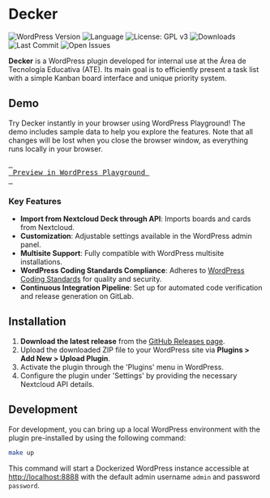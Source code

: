 # Decker

![WordPress Version](https://img.shields.io/badge/WordPress-6.1-blue)
![Language](https://img.shields.io/badge/Language-PHP-orange)
![License: GPL v3](https://img.shields.io/badge/License-GPLv3-blue.svg)
![Downloads](https://img.shields.io/github/downloads/ateeducacion/wp-decker/total)
![Last Commit](https://img.shields.io/github/last-commit/ateeducacion/wp-decker)
![Open Issues](https://img.shields.io/github/issues/ateeducacion/wp-decker)

**Decker** is a WordPress plugin developed for internal use at the Área de Tecnología Educativa (ATE). Its main goal is to efficiently present a task list with a simple Kanban board interface and unique priority system.

## Demo

Try Decker instantly in your browser using WordPress Playground! The demo includes sample data to help you explore the features. Note that all changes will be lost when you close the browser window, as everything runs locally in your browser.

[<kbd> <br> Preview in WordPress Playground <br> </kbd>](https://playground.wordpress.net/?blueprint-url=https://raw.githubusercontent.com/ateeducacion/wp-decker/refs/heads/main/blueprint.json)


### Key Features

- **Import from Nextcloud Deck through API**: Imports boards and cards from Nextcloud.
- **Customization**: Adjustable settings available in the WordPress admin panel.
- **Multisite Support**: Fully compatible with WordPress multisite installations.
- **WordPress Coding Standards Compliance**: Adheres to [WordPress Coding Standards](https://github.com/WordPress/WordPress-Coding-Standards) for quality and security.
- **Continuous Integration Pipeline**: Set up for automated code verification and release generation on GitLab.

## Installation

1. **Download the latest release** from the [GitHub Releases page](https://github.com/ateeducacion/wp-decker/releases).
2. Upload the downloaded ZIP file to your WordPress site via **Plugins > Add New > Upload Plugin**.
3. Activate the plugin through the 'Plugins' menu in WordPress.
4. Configure the plugin under 'Settings' by providing the necessary Nextcloud API details.

## Development

For development, you can bring up a local WordPress environment with the plugin pre-installed by using the following command:

```bash
make up
```

This command will start a Dockerized WordPress instance accessible at [http://localhost:8888](http://localhost:8080) with the default admin username `admin` and password `password`. 
